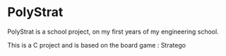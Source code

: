 # PolyStrat

PolyStrat is a school project, on my first years of my engineering school.

This is a C project and is based on the board game : Stratego
